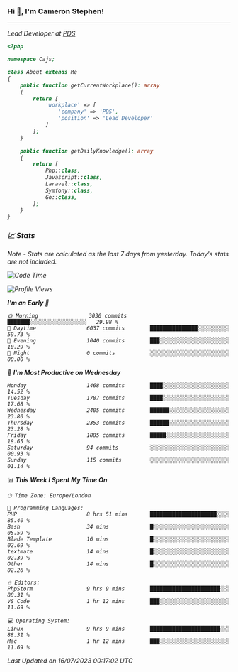 ### Hi 👋, I'm Cameron Stephen!
<hr>
<p><em>Lead Developer at <a href="https://prindatasolutions.co.uk">PDS</a></p>


```php
<?php

namespace Cajs;

class About extends Me
{
    public function getCurrentWorkplace(): array
    {
        return [
            'workplace' => [
                'company' => 'PDS',
                'position' => 'Lead Developer'
            ]
        ];
    }

    public function getDailyKnowledge(): array
    {
        return [
            Php::class,
            Javascript::class,
            Laravel::class,
            Symfony::class,
            Go::class,
        ];
    }
}
```

### 📈 Stats
<p><em>Note - Stats are calculated as the last 7 days from yesterday. Today's stats are not included.</em></p>


<!--START_SECTION:waka-->
![Code Time](http://img.shields.io/badge/Code%20Time-3%2C461%20hrs%205%20mins-blue)

![Profile Views](http://img.shields.io/badge/Profile%20Views-13-blue)

**I'm an Early 🐤** 

```text
🌞 Morning                3030 commits        ███████░░░░░░░░░░░░░░░░░░   29.98 % 
🌆 Daytime                6037 commits        ███████████████░░░░░░░░░░   59.73 % 
🌃 Evening                1040 commits        ███░░░░░░░░░░░░░░░░░░░░░░   10.29 % 
🌙 Night                  0 commits           ░░░░░░░░░░░░░░░░░░░░░░░░░   00.00 % 
```
📅 **I'm Most Productive on Wednesday** 

```text
Monday                   1468 commits        ████░░░░░░░░░░░░░░░░░░░░░   14.52 % 
Tuesday                  1787 commits        ████░░░░░░░░░░░░░░░░░░░░░   17.68 % 
Wednesday                2405 commits        ██████░░░░░░░░░░░░░░░░░░░   23.80 % 
Thursday                 2353 commits        ██████░░░░░░░░░░░░░░░░░░░   23.28 % 
Friday                   1885 commits        █████░░░░░░░░░░░░░░░░░░░░   18.65 % 
Saturday                 94 commits          ░░░░░░░░░░░░░░░░░░░░░░░░░   00.93 % 
Sunday                   115 commits         ░░░░░░░░░░░░░░░░░░░░░░░░░   01.14 % 
```


📊 **This Week I Spent My Time On** 

```text
🕑︎ Time Zone: Europe/London

💬 Programming Languages: 
PHP                      8 hrs 51 mins       █████████████████████░░░░   85.40 % 
Bash                     34 mins             █░░░░░░░░░░░░░░░░░░░░░░░░   05.59 % 
Blade Template           16 mins             █░░░░░░░░░░░░░░░░░░░░░░░░   02.69 % 
textmate                 14 mins             █░░░░░░░░░░░░░░░░░░░░░░░░   02.39 % 
Other                    14 mins             █░░░░░░░░░░░░░░░░░░░░░░░░   02.26 % 

🔥 Editors: 
PhpStorm                 9 hrs 9 mins        ██████████████████████░░░   88.31 % 
VS Code                  1 hr 12 mins        ███░░░░░░░░░░░░░░░░░░░░░░   11.69 % 

💻 Operating System: 
Linux                    9 hrs 9 mins        ██████████████████████░░░   88.31 % 
Mac                      1 hr 12 mins        ███░░░░░░░░░░░░░░░░░░░░░░   11.69 % 
```


 Last Updated on 16/07/2023 00:17:02 UTC
<!--END_SECTION:waka-->
